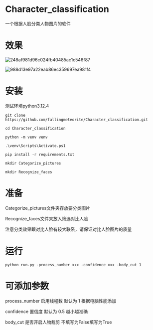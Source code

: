 # Character_classification

 一个根据人脸分类人物图片的软件

# 效果

![248af981d96c024fb40485ac1c546f87](https://github.com/user-attachments/assets/2f225b5f-533d-48f3-9df4-8c505bc09d8d)


![988d13e97a22eab86ec359697ea981f4](https://github.com/user-attachments/assets/6921bc0d-ef4f-4489-9d31-1fc345851286)


# 安装

测试环境python3.12.4

```
git clone https://github.com/fallingmeteorite/Character_classification.git

cd Character_classification

python -m venv venv

.\venv\Scripts\Activate.ps1

pip install -r requirements.txt

mkdir Categorize_pictures

mkdir Recognize_faces
```
# 准备
Categorize_pictures文件夹存放要分类图片

Recognize_faces文件夹放入筛选对比人脸

注意分类效果跟对比人脸有较大联系，请保证对比人脸图片的质量

# 运行

```
python run.py -process_number xxx -confidence xxx -body_cut 1
```

# 可添加参数
process_number 启用线程数 默认为 1 根据电脑性能添加

confidence 置信度 默认为 0.5 越小越准确

body_cut 是否开启人物裁剪 不填写为False填写为True

